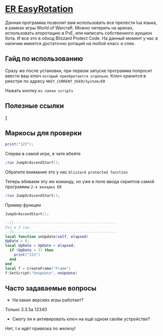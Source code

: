 # [ER EasyRotation](http://easyrotation.pro)
Данная программа позволит вам использовать все прелести lua языка, в рамках игры World of Warcraft. Можно читерить на аренах, использовать аторотацию в PvE, или написать собственного аукцион бота. И все это в обход Blizzard Protect Code.
На данный момент у нас в наличии имеется достаточно ротаций на любой класс и спек.

## Гайд по использованию
Сразу же после установки, при первом запуске программа попросит ввести ваш ключ `который приобретается отдельно`.
Ключ хранится в реестре по адресу `HKEY_CURRENT_USER/System/ER`

Нажать кнопку `из папки scripts`

## Полезные ссылки
[1](https://projects.lukehaas.me/scrollify/examples/apple)

## Маркосы для проверки
```lua
print("123");
```
Сперва в самой игре, в чате вбейте
```lua
/run JumpOrAscendStart();
```
Обратите внимание это у нас `blizzard protected function`

Теперь вбиваем эту же команду, но уже в поле ввода скриптов самой программы `2-я вкладка ER`
```lua
/run JumpOrAscendStart();
```
Пример функции
```lua
JumpOrAscendStart();
```
```lua
--[[-----------------------------------------------
Раз в 3 сек.
--]]-----------------------------------------------
local function onUpdate(self, elapsed)
UpDate = 0;
local UpDate = UpDate + elapsed;
  if (UpDate > 3) then
    print("123")
  end
end
local f = CreateFrame("Frame")
f:SetScript("OnUpdate", onUpdate)
```
## Часто задаваемые вопросы
- На каких версиях игры работает?

Только 3.3.5а 12340

- Смогу ли я активировать ключ на ещё одном своём устройстве?

Нет, т.к идёт привязка по железу!
